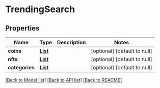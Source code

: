 # TrendingSearch
## Properties

| Name | Type | Description | Notes |
|------------ | ------------- | ------------- | -------------|
| **coins** | [**List**](TrendingSearch_coins_inner.md) |  | [optional] [default to null] |
| **nfts** | [**List**](TrendingSearch_nfts_inner.md) |  | [optional] [default to null] |
| **categories** | [**List**](TrendingSearch_categories_inner.md) |  | [optional] [default to null] |

[[Back to Model list]](../README.md#documentation-for-models) [[Back to API list]](../README.md#documentation-for-api-endpoints) [[Back to README]](../README.md)

